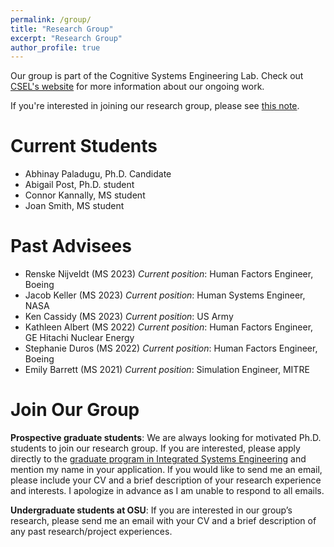 ```yaml
---
permalink: /group/
title: "Research Group"
excerpt: "Research Group"
author_profile: true
---
```


Our group is part of the Cognitive Systems Engineering Lab. Check out [CSEL's website](https://csel.engineering.osu.edu) for more information about our ongoing work.

If you're interested in joining our research group, please see [this note](#join).

# Current Students
- Abhinay Paladugu, Ph.D. Candidate
- Abigail Post, Ph.D. student
- Connor Kannally, MS student
- Joan Smith, MS student

# Past Advisees
- Renske Nijveldt (MS 2023) *Current position*: Human Factors Engineer, Boeing
- Jacob Keller (MS 2023) *Current position*: Human Systems Engineer, NASA
- Ken Cassidy (MS 2023) *Current position*: US Army
- Kathleen Albert (MS 2022) *Current position*: Human Factors Engineer, GE Hitachi Nuclear Energy
- Stephanie Duros (MS 2022) *Current position*: Human Factors Engineer, Boeing
- Emily Barrett (MS 2021) *Current position*: Simulation Engineer, MITRE

# <a name="#join"></a> Join Our Group

**Prospective graduate students**: We are always looking for motivated Ph.D. students
to join our research group. If you are interested, please apply directly to the [graduate program in Integrated Systems Engineering](https://ise.osu.edu/degrees/graduate-program) and mention my name in your application. If you would like to send me an email, please include your CV and a brief description of your research experience and interests. I apologize in advance as I am unable to respond to all emails.

**Undergraduate students at OSU**: If you are interested in our group’s research, please send me an email with your CV and a brief description of any past research/project experiences.